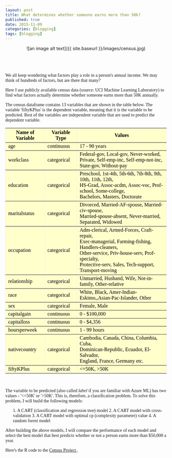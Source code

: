```yaml
---
layout: post
title: What determines whether someone earns more than 50k?
published: true
date: 2015-11-09
categories: [blogging]
tags: [blogging]
---
```

<center>![an image alt text]({{ site.baseurl }}/images/census.jpg)</center>

<br>
<br>
<div class="fb-like" data-send="true" data-width="450" data-show-faces="true"></div>
<br>
<br>
<font face="georgia">
We all keep wondering what factors play a role in a person's annual income. We may think of hundreds of factors, but are there that many?

Here I use publicly available census data (source: UCI Machine Learning Laboratory) to find what factors actually determine whether someone earns more than 50K annually.

The census dataframe contains 13 variables that are shown in the table below. The variable 'fiftyKPlus' is the dependent variable, meaning that it is the variable to be predicted. Rest of the variables are independent variable that are used to predict the dependent variable.

<table border="1" style="background-color:#FFFFCC;border-collapse:collapse;border:1px;color:#000000;width:100%" cellpadding="5" cellspacing="3">
	<tr>
		<th>Name of Variable</th>
		<th>Variable Type</th>
		<th>Values</th>
	</tr>
	<tr>
		<td>age</td>
		<td>continuous</td>
		<td>17 - 90 years</td>
	</tr>
	<tr>
		<td>workclass</td>
		<td>categorical</td>
		<td>Federal-gov, Local-gov, Never-worked, <br>Private, Self-emp-inc, Self-emp-not-inc, <br>State-gov, Without-pay 
    </td>
	</tr>
	<tr>
		<td>education</td>
		<td>categorical</td>
		<td>Preschool, 1st-4th, 5th-6th, 7th-8th, 9th, 10th, 11th, 12th, <br>HS-Grad, Assoc-acdm, Assoc-voc, Prof-school, Some-college,           <br>Bachelors, Masters, Doctorate
		</td>
	</tr>
	<tr>
		<td>maritalstatus</td>
		<td>categorical</td>
		<td>Divorced, Married-AF-spouse, Married-civ-spouse, <br>Married-spouse-absent, Never-married, <br>Separated, Widowed
</td>
	</tr>
	<tr>
		<td>occupation</td>
		<td>categorical</td>
		<td> Adm-clerical, Armed-Forces, Craft-repair, <br>Exec-managerial, Farming-fishing, Handlers-cleaners, <br>  Other-service, Priv-house-serv, Prof-specialty, <br>Protective-serv, Sales, Tech-support, Transport-moving
		</td>
	</tr>
	<tr>
		<td>relationship</td>
		<td>categorical</td>
		<td>Unmarried, Husband, Wife, Not-in-family, Other-relative</td>
	</tr>
	<tr>
		<td>race</td>
		<td>categorical</td>
		<td>White, Black, Amer-Indian-Eskimo,,Asian-Pac-Islander, Other
		</td>
	</tr>
	<tr>
		<td>sex</td>
		<td>categorical</td>
		<td>Female, Male</td>
	</tr>
	<tr>
		<td>capitalgain</td>
		<td>continuous</td>
		<td>0 - $100,000</td>
	</tr>
	<tr>
		<td>capitalloss</td>
		<td>continuous</td>
		<td>0 - $4,356</td>
	</tr>
	<tr>
		<td>hoursperweek</td>
		<td>continuous</td>
		<td>1 - 99 hours</td>
	</tr>
	<tr>
		<td>nativecountry</td>
		<td>categorical</td>
		<td>Cambodia, Canada, China, Columbia, Cuba, <br>Dominican-Republic, Ecuador, El-Salvador, <br>England, France, Germany etc.
</td>
	</tr>
	<tr>
		<td>fiftyKPlus</td>
		<td>categorical</td>
		<td><=50K, >50K</td>
	</tr>
</table>
<br>

The variable to be predicted (also called <em>label</em> if you are familiar with Azure ML) has two values - '<=50K' or '>50K'. This is, therefore, a classification problem. To solve this problem, I will build the following models:
<ol>
1. A CART (classification and regression tree) model
2. A CART model with cross-validation
3. A CART model with optimal cp (complexity parameter) value
4. A random forest model
</ol>

After building the above models, I will compare the performance of each model and select the best model that best predicts whether or not a person earns more than $50,000 a year. 

Here's the R code to the <a href = "http://sachinshrestha.github.io/census.html"> Census Project </a>.
</font>

<div id="fb-root"></div>
<script>(function(d, s, id) {
  var js, fjs = d.getElementsByTagName(s)[0];
  if (d.getElementById(id)) return;
  js = d.createElement(s); js.id = id;
  js.src = "//connect.facebook.net/en_US/all.js#xfbml=1";
  fjs.parentNode.insertBefore(js, fjs);
}(document, 'script', 'facebook-jssdk'));</script>

